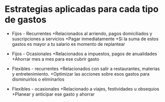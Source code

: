# Estrategias aplicadas para cada tipo de gastos

- Fijos - Recurrentes +Relacionados al arriendo, pagos domiciliados y suscripciones a servicios +Pagar inmediatamente +Si la suma de estos gastos es mayor a tu salario es momento de replantear
    
- Fijos - Ocasionales +Relacionados a impuestos, pagos de anualidades +Ahorrar mes a mes para ese cubrir gasto
    
- Flexibles - recurrentes +Relacionados con salir a restaurantes, materias y entretenimiento. +Optimizar las acciones sobre esos gastos para disminuirlos o eliminarlos
    
- Flexibles - ocasionales +Relacionado a viajes, festividades u obsequios +Planear y anticipar ese gasto y ahorrar